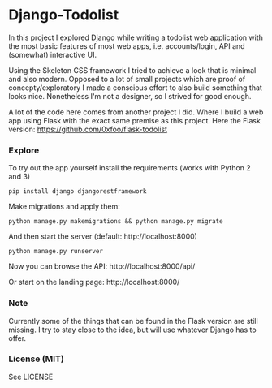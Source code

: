 # Django-Todolist
In this project I explored Django while writing a todolist web application with the most basic features of most web apps, i.e. accounts/login, API and (somewhat) interactive UI.

Using the Skeleton CSS framework I tried to achieve a look that is minimal and also modern. Opposed to a lot of small projects which are proof of concepty/exploratory I made a conscious effort to also build something that looks nice. Nonetheless I'm not a designer, so I strived for good enough.

A lot of the code here comes from another project I did. Where I build a web app using Flask with the exact same premise as this project. Here the Flask version: https://github.com/0xfoo/flask-todolist


### Explore
To try out the app yourself install the requirements (works with Python 2 and 3)
```
pip install django djangorestframework
```
Make migrations and apply them:
```
python manage.py makemigrations && python manage.py migrate
```
And then start the server (default: http://localhost:8000)
```
python manage.py runserver
```

Now you can browse the API:
http://localhost:8000/api/

Or start on the landing page:
http://localhost:8000/


### Note
Currently some of the things that can be found in the Flask version are still missing.
I try to stay close to the idea, but will use whatever Django has to offer.

### License (MIT)
See LICENSE
